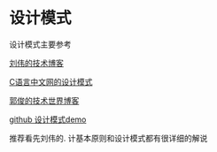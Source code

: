 # 设计模式

设计模式主要参考

[刘伟的技术博客](https://blog.csdn.net/LoveLion?t=1)

[C语言中文网的设计模式](http://c.biancheng.net/view/1317.html)

[郭俊的技术世界博客](http://www.jasongj.com/design_pattern/bridge/)

[github  设计模式demo](https://github.com/lilei644/design-pattern-example)



推荐看先刘伟的. 计基本原则和设计模式都有很详细的解说

